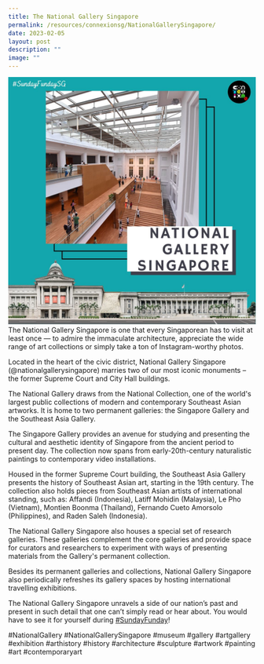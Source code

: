 ```yaml
---
title: The National Gallery Singapore
permalink: /resources/connexionsg/NationalGallerySingapore/
date: 2023-02-05
layout: post
description: ""
image: ""
---
```



![](/images/connexionsg/2023/328818679_1949184308767009_8713643997921333027_n.png)The National Gallery Singapore is one that every Singaporean has to visit at least once — to admire the immaculate architecture, appreciate the wide range of art collections or simply take a ton of Instagram-worthy photos.

Located in the heart of the civic district, National Gallery Singapore (@nationalgallerysingapore) marries two of our most iconic monuments – the former Supreme Court and City Hall buildings.

The National Gallery draws from the National Collection, one of the world's largest public collections of modern and contemporary Southeast Asian artworks. It is home to two permanent galleries: the Singapore Gallery and the Southeast Asia Gallery.

The Singapore Gallery provides an avenue for studying and presenting the cultural and aesthetic identity of Singapore from the ancient period to present day. The collection now spans from early-20th-century naturalistic paintings to contemporary video installations.

Housed in the former Supreme Court building, the Southeast Asia Gallery presents the history of Southeast Asian art, starting in the 19th century. The collection also holds pieces from Southeast Asian artists of international standing, such as: Affandi (Indonesia), Latiff Mohidin (Malaysia), Le Pho (Vietnam), Montien Boonma (Thailand), Fernando Cueto Amorsolo (Philippines), and Raden Saleh (Indonesia).

The National Gallery Singapore also houses a special set of research galleries. These galleries complement the core galleries and provide space for curators and researchers to experiment with ways of presenting materials from the Gallery's permanent collection.

Besides its permanent galleries and collections, National Gallery Singapore also periodically refreshes its gallery spaces by hosting international travelling exhibitions.

The National Gallery Singapore unravels a side of our nation’s past and present in such detail that one can’t simply read or hear about. You would have to see it for yourself during [#SundayFunday](https://www.instagram.com/explore/tags/sundayfunday/)!

#NationalGallery #NationalGallerySingapore #museum #gallery #artgallery #exhibition #arthistory #history #architecture #sculpture #artwork #painting #art #contemporaryart